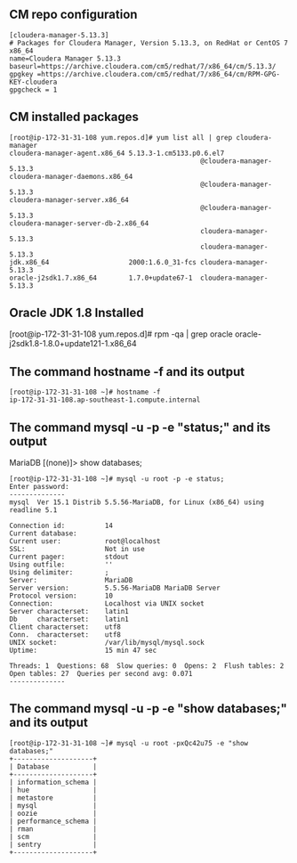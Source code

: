 ## CM repo configuration 
```
[cloudera-manager-5.13.3]
# Packages for Cloudera Manager, Version 5.13.3, on RedHat or CentOS 7 x86_64
name=Cloudera Manager 5.13.3
baseurl=https://archive.cloudera.com/cm5/redhat/7/x86_64/cm/5.13.3/
gpgkey =https://archive.cloudera.com/cm5/redhat/7/x86_64/cm/RPM-GPG-KEY-cloudera
gpgcheck = 1

```

## CM installed packages
```
[root@ip-172-31-31-108 yum.repos.d]# yum list all | grep cloudera-manager
cloudera-manager-agent.x86_64 5.13.3-1.cm5133.p0.6.el7
                                                @cloudera-manager-5.13.3
cloudera-manager-daemons.x86_64
                                                @cloudera-manager-5.13.3
cloudera-manager-server.x86_64
                                                @cloudera-manager-5.13.3
cloudera-manager-server-db-2.x86_64
                                                cloudera-manager-5.13.3
                                                cloudera-manager-5.13.3
jdk.x86_64                    2000:1.6.0_31-fcs cloudera-manager-5.13.3
oracle-j2sdk1.7.x86_64        1.7.0+update67-1  cloudera-manager-5.13.3
```

## Oracle JDK 1.8 Installed

[root@ip-172-31-31-108 yum.repos.d]# rpm -qa | grep oracle
oracle-j2sdk1.8-1.8.0+update121-1.x86_64


## The command hostname -f and its output
```
[root@ip-172-31-31-108 ~]# hostname -f
ip-172-31-31-108.ap-southeast-1.compute.internal
```
## The command mysql -u <user> -p<password> -e "status;" and its output

MariaDB [(none)]> show databases;
```
[root@ip-172-31-31-108 ~]# mysql -u root -p -e status;
Enter password:
--------------
mysql  Ver 15.1 Distrib 5.5.56-MariaDB, for Linux (x86_64) using readline 5.1

Connection id:          14
Current database:
Current user:           root@localhost
SSL:                    Not in use
Current pager:          stdout
Using outfile:          ''
Using delimiter:        ;
Server:                 MariaDB
Server version:         5.5.56-MariaDB MariaDB Server
Protocol version:       10
Connection:             Localhost via UNIX socket
Server characterset:    latin1
Db     characterset:    latin1
Client characterset:    utf8
Conn.  characterset:    utf8
UNIX socket:            /var/lib/mysql/mysql.sock
Uptime:                 15 min 47 sec

Threads: 1  Questions: 68  Slow queries: 0  Opens: 2  Flush tables: 2  Open tables: 27  Queries per second avg: 0.071
--------------

```

## The command mysql -u <user> -p<password> -e "show databases;" and its output
```
[root@ip-172-31-31-108 ~]# mysql -u root -pxQc42u75 -e "show databases;"
+--------------------+
| Database           |
+--------------------+
| information_schema |
| hue                |
| metastore          |
| mysql              |
| oozie              |
| performance_schema |
| rman               |
| scm                |
| sentry             |
+--------------------+

```


